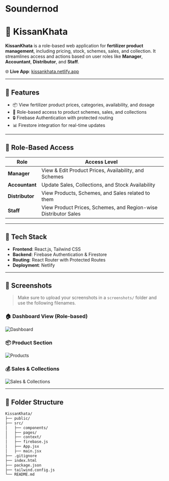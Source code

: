 # Soundernod
# 🌾 KissanKhata

**KissanKhata** is a role-based web application for **fertilizer product management**, including pricing, stock, schemes, sales, and collection. It streamlines access and actions based on user roles like **Manager**, **Accountant**, **Distributor**, and **Staff**.

🌐 **Live App**: [kissankhata.netlify.app](https://kissankhata.netlify.app/)

---

## 🔑 Features

- 📦 View fertilizer product prices, categories, availability, and dosage
- 🧾 Role-based access to product schemes, sales, and collections
- 🔒 Firebase Authentication with protected routing
- 📊 Firestore integration for real-time updates

---

## 👥 Role-Based Access

| Role         | Access Level                                                                 |
|--------------|------------------------------------------------------------------------------|
| **Manager**     | View & Edit Product Prices, Availability, and Schemes                    |
| **Accountant**  | Update Sales, Collections, and Stock Availability                        |
| **Distributor** | View Products, Schemes, and Sales related to them                        |
| **Staff**       | View Product Prices, Schemes, and Region-wise Distributor Sales          |

---

## 🚀 Tech Stack

- **Frontend**: React.js, Tailwind CSS
- **Backend**: Firebase Authentication & Firestore
- **Routing**: React Router with Protected Routes
- **Deployment**: Netlify

---

## 📸 Screenshots

> Make sure to upload your screenshots in a `screenshots/` folder and use the following filenames.

### 🏠 Dashboard View (Role-based)
![Dashboard](./screenshots/dashboard.png)

### 📦 Product Section
![Products](./screenshots/products.png)

### 💰 Sales & Collections
![Sales & Collections](./screenshots/sales_collections.png)

---

## 📁 Folder Structure

```bash
KissanKhata/
├── public/
├── src/
│   ├── components/
│   ├── pages/
│   ├── context/
│   ├── firebase.js
│   ├── App.jsx
│   ├── main.jsx
├── .gitignore
├── index.html
├── package.json
├── tailwind.config.js
└── README.md
